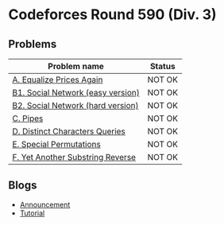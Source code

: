 # Codeforces Round 590 (Div. 3)

## Problems

|Problem name|Status|
|------------|---------|
| [A. Equalize Prices Again](problems/A._Equalize_Prices_Again.md)|NOT OK|
| [B1. Social Network (easy version)](problems/B1._Social_Network_(easy_version).md)|NOT OK|
| [B2. Social Network (hard version)](problems/B2._Social_Network_(hard_version).md)|NOT OK|
| [C. Pipes](problems/C._Pipes.md)|NOT OK|
| [D. Distinct Characters Queries](problems/D._Distinct_Characters_Queries.md)|NOT OK|
| [E. Special Permutations](problems/E._Special_Permutations.md)|NOT OK|
| [F. Yet Another Substring Reverse](problems/F._Yet_Another_Substring_Reverse.md)|NOT OK|
## Blogs

- [Announcement](blogs/Announcement.md)
- [Tutorial](blogs/Tutorial.md)
